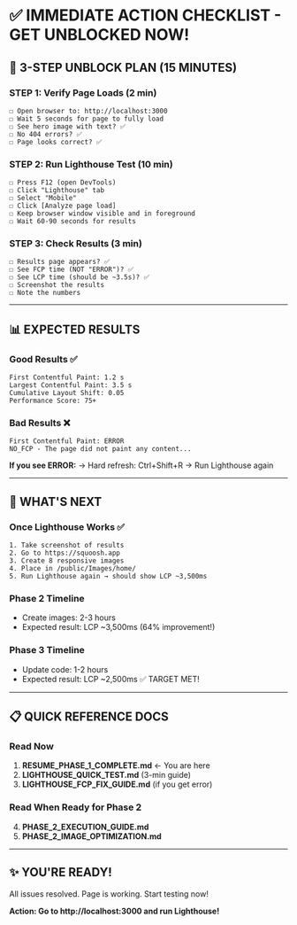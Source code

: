 # ✅ IMMEDIATE ACTION CHECKLIST - GET UNBLOCKED NOW!

## 🎯 3-STEP UNBLOCK PLAN (15 MINUTES)

### STEP 1: Verify Page Loads (2 min)

```
☐ Open browser to: http://localhost:3000
☐ Wait 5 seconds for page to fully load
☐ See hero image with text? ✅
☐ No 404 errors? ✅
☐ Page looks correct? ✅
```

### STEP 2: Run Lighthouse Test (10 min)

```
☐ Press F12 (open DevTools)
☐ Click "Lighthouse" tab
☐ Select "Mobile"
☐ Click [Analyze page load]
☐ Keep browser window visible and in foreground
☐ Wait 60-90 seconds for results
```

### STEP 3: Check Results (3 min)

```
☐ Results page appears? ✅
☐ See FCP time (NOT "ERROR")? ✅
☐ See LCP time (should be ~3.5s)? ✅
☐ Screenshot the results
☐ Note the numbers
```

---

## 📊 EXPECTED RESULTS

### Good Results ✅

```
First Contentful Paint: 1.2 s
Largest Contentful Paint: 3.5 s
Cumulative Layout Shift: 0.05
Performance Score: 75+
```

### Bad Results ❌

```
First Contentful Paint: ERROR
NO_FCP - The page did not paint any content...
```

**If you see ERROR:**
→ Hard refresh: Ctrl+Shift+R
→ Run Lighthouse again

---

## 🚀 WHAT'S NEXT

### Once Lighthouse Works ✅

```
1. Take screenshot of results
2. Go to https://squoosh.app
3. Create 8 responsive images
4. Place in /public/Images/home/
5. Run Lighthouse again → should show LCP ~3,500ms
```

### Phase 2 Timeline

- Create images: 2-3 hours
- Expected result: LCP ~3,500ms (64% improvement!)

### Phase 3 Timeline

- Update code: 1-2 hours
- Expected result: LCP ~2,500ms ✅ TARGET MET!

---

## 📋 QUICK REFERENCE DOCS

### Read Now

1. **RESUME_PHASE_1_COMPLETE.md** ← You are here
2. **LIGHTHOUSE_QUICK_TEST.md** (3-min guide)
3. **LIGHTHOUSE_FCP_FIX_GUIDE.md** (if you get error)

### Read When Ready for Phase 2

4. **PHASE_2_EXECUTION_GUIDE.md**
5. **PHASE_2_IMAGE_OPTIMIZATION.md**

---

## ✨ YOU'RE READY!

All issues resolved. Page is working. Start testing now!

**Action: Go to http://localhost:3000 and run Lighthouse!**
